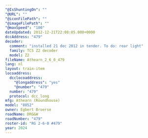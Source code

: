 ```yaml
---
"@IsShuntingOn": ""
"@URL": ""
"@iconFilePath": ""
"@imageFilePath": ""
"@maxSpeed": "100"
dateUpdated: 2012-12-21T22:08:05.000+0000
dccAddress: "479"
decoder:
  comment: "installed 21 dec 2012 in tender. To do: rear light"
  family: TCS Z2 decoder
  model: Z2
fileName: Athearn_2_6_0_479
lang: nl
layout: train-item
locoaddress:
  dcclocoaddress:
    "@longaddress": "yes"
    "@number": "479"
  number: "479"
  protocol: dcc_long
mfg: Athearn (Roundhouse)
model: "8052"
owner: Egbert Broerse
roadName: DRG&W
roadNumber: "479"
roster-id: "RG 2-6-0 #479"
year: 2024
---
```

